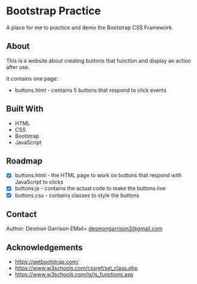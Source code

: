 # Bootstrap Practice

A place for me to practice and demo the Bootstrap CSS Framework.

## About

This is a website about creating buttons that function and display an action after use.

It contains one page:

- buttons.html - contains 5 buttons that respond to click events

## Built With

- HTML
- CSS
- Bootstrap
- JavaScript

## Roadmap

- [x] buttons.html - the HTML page to work on buttons that respond with JavaScript to clicks
- [x] buttons.js - contains the actual code to make the buttons live
- [x] buttons.css - contains classes to style the buttons

## Contact

Author: Desmon Garrison EMail= desmongarrison2@gmail.com

## Acknowledgements

- https://getbootstrap.com/
- https://www.w3schools.com/cssref/sel_class.php
- https://www.w3schools.com/js/js_functions.asp
